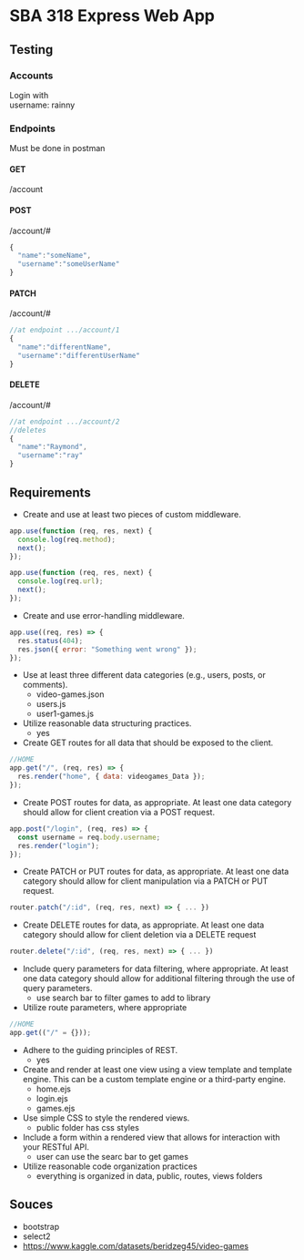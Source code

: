 # SBA 318 Express Web App

## Testing

### Accounts

Login with <br>
username: rainny

### Endpoints

Must be done in postman

#### GET

/account

#### POST

/account/#

```js
{
  "name":"someName",
  "username":"someUserName"
}
```

#### PATCH

/account/#

```js
//at endpoint .../account/1
{
  "name":"differentName",
  "username":"differentUserName"
}
```

#### DELETE

/account/#

```js
//at endpoint .../account/2
//deletes
{
  "name":"Raymond",
  "username":"ray"
}
```

## Requirements

- Create and use at least two pieces of custom middleware.

```js
app.use(function (req, res, next) {
  console.log(req.method);
  next();
});
```

```js
app.use(function (req, res, next) {
  console.log(req.url);
  next();
});
```

- Create and use error-handling middleware.

```js
app.use((req, res) => {
  res.status(404);
  res.json({ error: "Something went wrong" });
});
```

- Use at least three different data categories (e.g., users, posts, or comments).
  - video-games.json
  - users.js
  - user1-games.js
- Utilize reasonable data structuring practices.
  - yes
- Create GET routes for all data that should be exposed to the client.

```js
//HOME
app.get("/", (req, res) => {
  res.render("home", { data: videogames_Data });
});
```

- Create POST routes for data, as appropriate. At least one data category should allow for client creation via a POST request.

```js
app.post("/login", (req, res) => {
  const username = req.body.username;
  res.render("login");
});
```

- Create PATCH or PUT routes for data, as appropriate. At least one data category should allow for client manipulation via a PATCH or PUT request.

```js
router.patch("/:id", (req, res, next) => { ... })
```

- Create DELETE routes for data, as appropriate. At least one data category should allow for client deletion via a DELETE request

```js
router.delete("/:id", (req, res, next) => { ... })
```

- Include query parameters for data filtering, where appropriate. At least one data category should allow for additional filtering through the use of query parameters.
  - use search bar to filter games to add to library
- Utilize route parameters, where appropriate

```js
//HOME
app.get(("/" = {}));
```

- Adhere to the guiding principles of REST.
  - yes
- Create and render at least one view using a view template and template engine. This can be a custom template engine or a third-party engine.
  - home.ejs
  - login.ejs
  - games.ejs
- Use simple CSS to style the rendered views.
  - public folder has css styles
- Include a form within a rendered view that allows for interaction with your RESTful API.
  - user can use the searc bar to get games
- Utilize reasonable code organization practices
  - everything is organized in data, public, routes, views folders

## Souces

- bootstrap
- select2
- https://www.kaggle.com/datasets/beridzeg45/video-games
